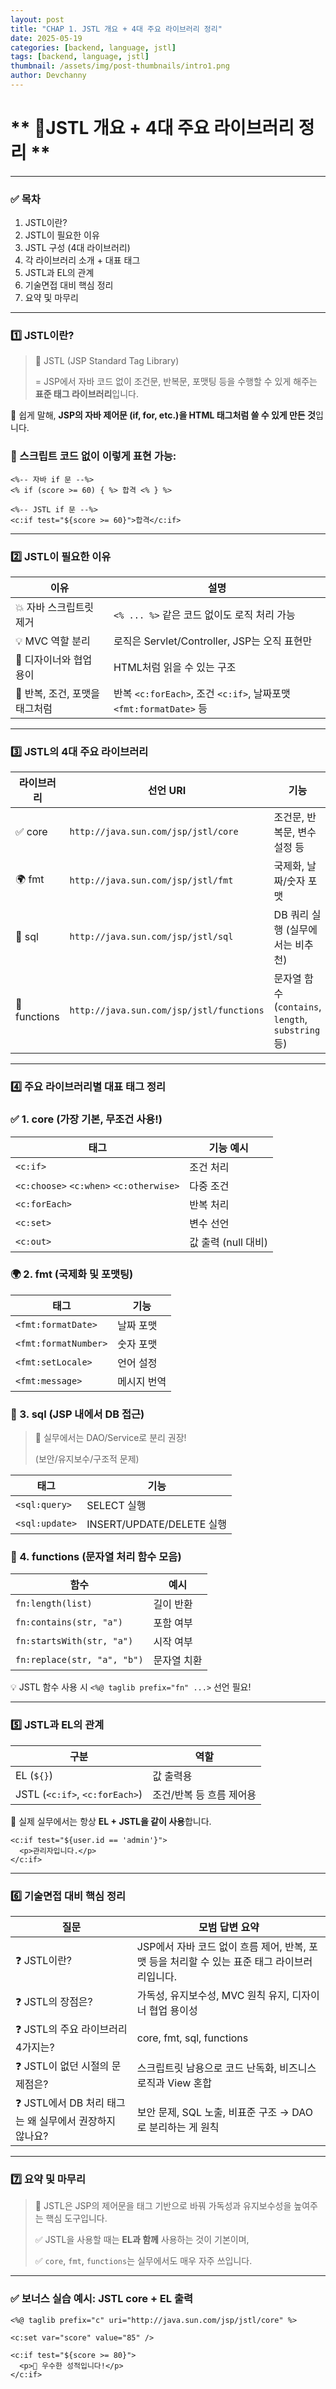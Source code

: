 ```yaml
---
layout: post
title: "CHAP 1. JSTL 개요 + 4대 주요 라이브러리 정리"
date: 2025-05-19
categories: [backend, language, jstl]
tags: [backend, language, jstl]
thumbnail: /assets/img/post-thumbnails/intro1.png
author: Devchanny
---
```



# ** 📌JSTL 개요 + 4대 주요 라이브러리 정리 **

---

### ✅ 목차

1. JSTL이란?
2. JSTL이 필요한 이유
3. JSTL 구성 (4대 라이브러리)
4. 각 라이브러리 소개 + 대표 태그
5. JSTL과 EL의 관계
6. 기술면접 대비 핵심 정리
7. 요약 및 마무리

---

### 1️⃣ JSTL이란?

> 📘 JSTL (JSP Standard Tag Library)
> 
> 
> = JSP에서 자바 코드 없이 조건문, 반복문, 포맷팅 등을 수행할 수 있게 해주는 **표준 태그 라이브러리**입니다.
> 

🧠 쉽게 말해, **JSP의 자바 제어문 (if, for, etc.)을 HTML 태그처럼 쓸 수 있게 만든 것**입니다.

### 🔸 스크립트 코드 없이 이렇게 표현 가능:

```
<%-- 자바 if 문 --%>
<% if (score >= 60) { %> 합격 <% } %>

<%-- JSTL if 문 --%>
<c:if test="${score >= 60}">합격</c:if>
```

---

### 2️⃣ JSTL이 필요한 이유

| 이유 | 설명 |
| --- | --- |
| 💥 자바 스크립트릿 제거 | `<% ... %>` 같은 코드 없이도 로직 처리 가능 |
| 💡 MVC 역할 분리 | 로직은 Servlet/Controller, JSP는 오직 표현만 |
| 🎨 디자이너와 협업 용이 | HTML처럼 읽을 수 있는 구조 |
| 🔁 반복, 조건, 포맷을 태그처럼 | 반복 `<c:forEach>`, 조건 `<c:if>`, 날짜포맷 `<fmt:formatDate>` 등 |

---

### 3️⃣ JSTL의 4대 주요 라이브러리

| 라이브러리 | 선언 URI | 기능 |
| --- | --- | --- |
| ✅ core | `http://java.sun.com/jsp/jstl/core` | 조건문, 반복문, 변수 설정 등 |
| 🌍 fmt | `http://java.sun.com/jsp/jstl/fmt` | 국제화, 날짜/숫자 포맷 |
| 💾 sql | `http://java.sun.com/jsp/jstl/sql` | DB 쿼리 실행 (실무에서는 비추천) |
| 🧠 functions | `http://java.sun.com/jsp/jstl/functions` | 문자열 함수 (`contains`, `length`, `substring` 등) |

---

### 4️⃣ 주요 라이브러리별 대표 태그 정리

### ✅ 1. core (가장 기본, 무조건 사용!)

| 태그 | 기능 예시 |
| --- | --- |
| `<c:if>` | 조건 처리 |
| `<c:choose>` `<c:when>` `<c:otherwise>` | 다중 조건 |
| `<c:forEach>` | 반복 처리 |
| `<c:set>` | 변수 선언 |
| `<c:out>` | 값 출력 (null 대비) |

### 🌍 2. fmt (국제화 및 포맷팅)

| 태그 | 기능 |
| --- | --- |
| `<fmt:formatDate>` | 날짜 포맷 |
| `<fmt:formatNumber>` | 숫자 포맷 |
| `<fmt:setLocale>` | 언어 설정 |
| `<fmt:message>` | 메시지 번역 |

### 💾 3. sql (JSP 내에서 DB 접근)

> 📛 실무에서는 DAO/Service로 분리 권장!
> 
> 
> (보안/유지보수/구조적 문제)
> 

| 태그 | 기능 |
| --- | --- |
| `<sql:query>` | SELECT 실행 |
| `<sql:update>` | INSERT/UPDATE/DELETE 실행 |

### 🧠 4. functions (문자열 처리 함수 모음)

| 함수 | 예시 |
| --- | --- |
| `fn:length(list)` | 길이 반환 |
| `fn:contains(str, "a")` | 포함 여부 |
| `fn:startsWith(str, "a")` | 시작 여부 |
| `fn:replace(str, "a", "b")` | 문자열 치환 |

💡 JSTL 함수 사용 시 `<%@ taglib prefix="fn" ...>` 선언 필요!

---

### 5️⃣ JSTL과 EL의 관계

| 구분 | 역할 |
| --- | --- |
| EL (`${}`) | 값 출력용 |
| JSTL (`<c:if>`, `<c:forEach>`) | 조건/반복 등 흐름 제어용 |

🔁 실제 실무에서는 항상 **EL + JSTL을 같이 사용**합니다.

```
<c:if test="${user.id == 'admin'}">
  <p>관리자입니다.</p>
</c:if>
```

---

### 6️⃣ 기술면접 대비 핵심 정리

| 질문 | 모범 답변 요약 |
| --- | --- |
| ❓ JSTL이란? | JSP에서 자바 코드 없이 흐름 제어, 반복, 포맷 등을 처리할 수 있는 표준 태그 라이브러리입니다. |
| ❓ JSTL의 장점은? | 가독성, 유지보수성, MVC 원칙 유지, 디자이너 협업 용이성 |
| ❓ JSTL의 주요 라이브러리 4가지는? | core, fmt, sql, functions |
| ❓ JSTL이 없던 시절의 문제점은? | 스크립트릿 남용으로 코드 난독화, 비즈니스 로직과 View 혼합 |
| ❓ JSTL에서 DB 처리 태그는 왜 실무에서 권장하지 않나요? | 보안 문제, SQL 노출, 비표준 구조 → DAO로 분리하는 게 원칙 |

---

### 7️⃣ 요약 및 마무리

> 📌 JSTL은 JSP의 제어문을 태그 기반으로 바꿔 가독성과 유지보수성을 높여주는 핵심 도구입니다.
> 
> 
> ✅ JSTL을 사용할 때는 **EL과 함께** 사용하는 것이 기본이며,
> 
> ✅ `core`, `fmt`, `functions`는 실무에서도 매우 자주 쓰입니다.
> 

---

### ✅ 보너스 실습 예시: JSTL core + EL 출력

```
<%@ taglib prefix="c" uri="http://java.sun.com/jsp/jstl/core" %>

<c:set var="score" value="85" />

<c:if test="${score >= 80}">
  <p>🎉 우수한 성적입니다!</p>
</c:if>
```

